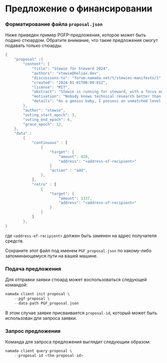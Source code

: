 # Предложение о финансировании

### Форматирование файла `proposal.json`&#x20;

Ниже приведен пример PGFP-предложения, которое может быть подано стюардом. Обратите внимание, что такие предложения смогут подавать только стюарды.

```rust
{
    "proposal" :{
        "content": {
            "title": "Stewie for Steward 2024",
            "authors": "stewie@heliax.dev",
            "discussions-to": "forum.namada.net/t/stewies-manifesto/1",
            "created": "2024-01-01T00:00:01Z",
            "license": "MIT",
            "abstract": "Stewie is running for steward, with a focus on technical research. The technical research I will be focused on will definitely not be for weapons of mass destruction. There is some possibility however that I may be focusing somewhat on open source software for weapons of mass destruction.",
            "motivation": "Nobody knows technical research better than me. Trust me. I know it. I have the best technical research. I will be the best steward. Last night, Namada called me and said, Stewie, thank you. I will make public goods funding great again",
            "details": "As a genius baby, I possess an unmatched level of intelligence and a visionary mindset. I will utilize these qualities to solve the most complex problems, and direct public goods funding towards weapons of mass destruction ... i mean open source software for weapons of mass destruction",
        },
        "author": "stewie",
        "voting_start_epoch": 3,
        "voting_end_epoch": 6,
        "grace_epoch": 12,
    },
    "data" :
        {
            "continuous" : [
                {
                    "target": {
                        "amount": 420,
                        "address": "<address-of-recipient>"
                    }
                    "action" : "add",
                },
            ],
            "retro" : [
                {
                    "target": {
                        "amount": 1337,
                        "address": "<address-of-recipient>"
                    }
                }
            ]
        },  
}
```

где  `<address-of-recipient>` должен быть заменен на адрес получателя средств.

Сохраните этот файл под именем `PGF_proposal.json` по какому-либо запоминающемуся пути на вашей машине.

### Подача предложения&#x20;

Для отправки заявки стюард может воспользоваться следующей командой:

```rust
namada client init-proposal \
    --pgf-proposal \
    --data-path PGF_proposal.json
```

В этом случае заявке присваивается `proposal-id`, который может быть использован для запроса заявки.

### Запрос предложения&#x20;

Команда для запроса предложения выглядит следующим образом:

```rust
namada client query-proposal \
    --proposal-id <the-proposal-id>
```
